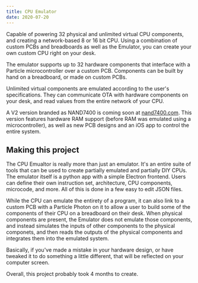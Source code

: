 ```yaml
---
title: CPU Emulator
date: 2020-07-20
---
```




Capable of powering 32 physical and unlimited virtual CPU components, and creating a network-based 8 or 16 bit CPU. Using a combination of custom PCBs and breadboards as well as the Emulator, you can create your own custom CPU right on your desk.

The emulator supports up to 32 hardware components that interface with a Particle microcontroller over a custom PCB. Components can be built by hand on a breadboard, or made on custom PCBs.

Unlimited virtual components are emulated according to the user's specifications. They can communicate OTA with hardware components on your desk, and read values from the entire network of your CPU.

A V2 version branded as NAND7400 is coming soon at [nand7400.com](https://nand7400.com). This version features hardware RAM support (before RAM was emulated using a microcontroller), as well as new PCB designs and an iOS app to control the entire system.

## Making this project

The CPU Emualtor is really more than just an emulator. It's an entire suite of tools that can be used to create partially emulated and partially DIY CPUs. The emulator itself is a python app with a simple Electron frontend. Users can define their own instruction set, architecture, CPU components, microcode, and more. All of this is done in a few easy to edit JSON files. 

While the CPU can emulate the entirety of a program, it can also link to a custom PCB with a Particle Photon on it to allow a user to build some of the components of their CPU on a breadboard on their desk. When physical components are present, the Emulator does not emulate those components, and instead simulates the inputs of other components to the physical componets, and then reads the outputs of the physical components and integrates them into the emulated system. 

Basically, if you've made a mistake in your hardware design, or have tweaked it to do something a little different, that will be reflected on your computer screen.

Overall, this project probably took 4 months to create. 